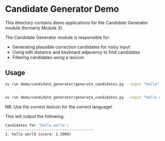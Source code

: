 # Candidate Generator Demo

This directory contains demo applications for the Candidate Generator module (formerly Module 3).

The Candidate Generator module is responsible for:
- Generating plausible correction candidates for noisy input
- Using edit distance and keyboard adjacency to find candidates
- Filtering candidates using a lexicon

## Usage

```bash
uv run demo/candidate_generator/generate_candidates.py --input "hella" --lexicon data/keyboard_lexicons_en_gb/qwerty_lexicon.txt --word-frequencies data/word_frequencies_en_gb.txt


uv run demo/candidate_generator/generate_candidates.py --input "hella world" --lexicon data/keyboard_lexicons_en_gb/qwerty_lexicon.txt --word-frequencies data/word_frequencies_en_gb.txt
```
NB: Use the correct lexicon for the correct language!

This will output the following:

```bash
Candidates for 'hella world':
----------------------------------------
1. hello world (score: 1.5000)
```